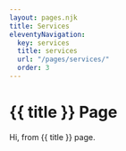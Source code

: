 ```yaml
---
layout: pages.njk
title: Services
eleventyNavigation:
  key: services
  title: services
  url: "/pages/services/"
  order: 3
---
```


# {{ title }} Page

Hi, from {{ title }} page.
